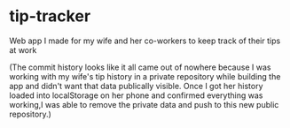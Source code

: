 # tip-tracker
Web app I made for my wife and her co-workers to keep track of their tips at work

(The commit history looks like it all came out of nowhere because I was working with my wife's tip history in a private repository while building the app and didn't want that data publically visible. Once I got her history loaded into localStorage on her phone and confirmed everything was working,I was able to remove the private data and push to this new public repository.)
